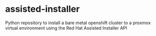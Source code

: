 # assisted-installer
Python repository to install a bare metal openshift cluster to a proxmox virtual environment using the Red Hat Assisted Installer API 
